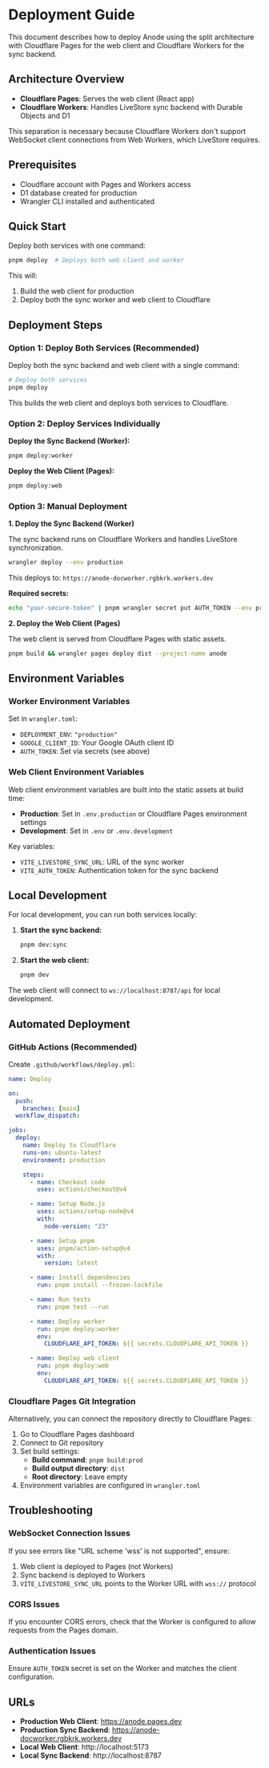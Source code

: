 # Deployment Guide

This document describes how to deploy Anode using the split architecture with
Cloudflare Pages for the web client and Cloudflare Workers for the sync backend.

## Architecture Overview

- **Cloudflare Pages**: Serves the web client (React app)
- **Cloudflare Workers**: Handles LiveStore sync backend with Durable Objects
  and D1

This separation is necessary because Cloudflare Workers don't support WebSocket
client connections from Web Workers, which LiveStore requires.

## Prerequisites

- Cloudflare account with Pages and Workers access
- D1 database created for production
- Wrangler CLI installed and authenticated

## Quick Start

Deploy both services with one command:

```bash
pnpm deploy  # Deploys both web client and worker
```

This will:

1. Build the web client for production
2. Deploy both the sync worker and web client to Cloudflare

## Deployment Steps

### Option 1: Deploy Both Services (Recommended)

Deploy both the sync backend and web client with a single command:

```bash
# Deploy both services
pnpm deploy
```

This builds the web client and deploys both services to Cloudflare.

### Option 2: Deploy Services Individually

**Deploy the Sync Backend (Worker):**

```bash
pnpm deploy:worker
```

**Deploy the Web Client (Pages):**

```bash
pnpm deploy:web
```

### Option 3: Manual Deployment

**1. Deploy the Sync Backend (Worker)**

The sync backend runs on Cloudflare Workers and handles LiveStore
synchronization.

```bash
wrangler deploy --env production
```

This deploys to: `https://anode-docworker.rgbkrk.workers.dev`

**Required secrets:**

```bash
echo "your-secure-token" | pnpm wrangler secret put AUTH_TOKEN --env production
```

**2. Deploy the Web Client (Pages)**

The web client is served from Cloudflare Pages with static assets.

```bash
pnpm build && wrangler pages deploy dist --project-name anode
```

## Environment Variables

### Worker Environment Variables

Set in `wrangler.toml`:

- `DEPLOYMENT_ENV`: `"production"`
- `GOOGLE_CLIENT_ID`: Your Google OAuth client ID
- `AUTH_TOKEN`: Set via secrets (see above)

### Web Client Environment Variables

Web client environment variables are built into the static assets at build time:

- **Production**: Set in `.env.production` or Cloudflare Pages environment
  settings
- **Development**: Set in `.env` or `.env.development`

Key variables:

- `VITE_LIVESTORE_SYNC_URL`: URL of the sync worker
- `VITE_AUTH_TOKEN`: Authentication token for the sync backend

## Local Development

For local development, you can run both services locally:

1. **Start the sync backend:**

   ```bash
   pnpm dev:sync
   ```

2. **Start the web client:**
   ```bash
   pnpm dev
   ```

The web client will connect to `ws://localhost:8787/api` for local development.

## Automated Deployment

### GitHub Actions (Recommended)

Create `.github/workflows/deploy.yml`:

```yaml
name: Deploy

on:
  push:
    branches: [main]
  workflow_dispatch:

jobs:
  deploy:
    name: Deploy to Cloudflare
    runs-on: ubuntu-latest
    environment: production

    steps:
      - name: Checkout code
        uses: actions/checkout@v4

      - name: Setup Node.js
        uses: actions/setup-node@v4
        with:
          node-version: "23"

      - name: Setup pnpm
        uses: pnpm/action-setup@v4
        with:
          version: latest

      - name: Install dependencies
        run: pnpm install --frozen-lockfile

      - name: Run tests
        run: pnpm test --run

      - name: Deploy worker
        run: pnpm deploy:worker
        env:
          CLOUDFLARE_API_TOKEN: ${{ secrets.CLOUDFLARE_API_TOKEN }}

      - name: Deploy web client
        run: pnpm deploy:web
        env:
          CLOUDFLARE_API_TOKEN: ${{ secrets.CLOUDFLARE_API_TOKEN }}
```

### Cloudflare Pages Git Integration

Alternatively, you can connect the repository directly to Cloudflare Pages:

1. Go to Cloudflare Pages dashboard
2. Connect to Git repository
3. Set build settings:
   - **Build command**: `pnpm build:prod`
   - **Build output directory**: `dist`
   - **Root directory**: Leave empty
4. Environment variables are configured in `wrangler.toml`

## Troubleshooting

### WebSocket Connection Issues

If you see errors like "URL scheme 'wss' is not supported", ensure:

1. Web client is deployed to Pages (not Workers)
2. Sync backend is deployed to Workers
3. `VITE_LIVESTORE_SYNC_URL` points to the Worker URL with `wss://` protocol

### CORS Issues

If you encounter CORS errors, check that the Worker is configured to allow
requests from the Pages domain.

### Authentication Issues

Ensure `AUTH_TOKEN` secret is set on the Worker and matches the client
configuration.

## URLs

- **Production Web Client**: https://anode.pages.dev
- **Production Sync Backend**: https://anode-docworker.rgbkrk.workers.dev
- **Local Web Client**: http://localhost:5173
- **Local Sync Backend**: http://localhost:8787
